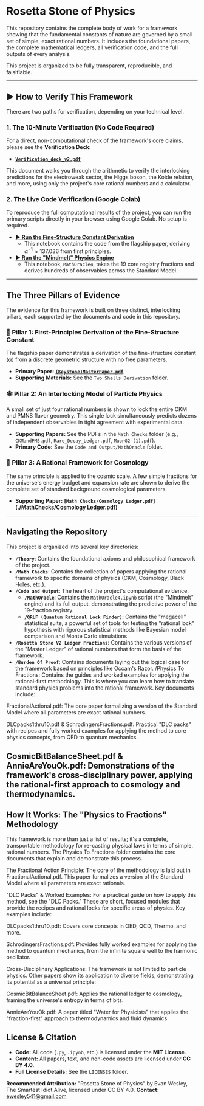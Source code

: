 # Rosetta Stone of Physics

This repository contains the complete body of work for a framework showing that the fundamental constants of nature are governed by a small set of simple, exact rational numbers. It includes the foundational papers, the complete mathematical ledgers, all verification code, and the full outputs of every analysis.

This project is organized to be fully transparent, reproducible, and falsifiable.

---

## ▶️ How to Verify This Framework

There are two paths for verification, depending on your technical level.

### 1. The 10-Minute Verification (No Code Required)

For a direct, non-computational check of the framework's core claims, please see the **Verification Deck**:

* **[`Verification_deck_v2.pdf`](./Verification_deck_v2.pdf)**

This document walks you through the arithmetic to verify the interlocking predictions for the electroweak sector, the Higgs boson, the Koide relation, and more, using only the project's core rational numbers and a calculator.

### 2. The Live Code Verification (Google Colab)

To reproduce the full computational results of the project, you can run the primary scripts directly in your browser using Google Colab. No setup is required.

* **[► Run the Fine-Structure Constant Derivation](https://colab.research.google.com/drive/1ttEMfSITXa3DaZHnH5SMFIRUX12BVaxC?usp=sharing)**
    * This notebook contains the code from the flagship paper, deriving $\alpha^{-1} \approx 137.036$ from first principles.
* **[► Run the "Mindmelt" Physics Engine](https://colab.research.google.com/drive/1MZtXHujuPUlDSmSMu2gR54b-s9N44UoZ?usp=sharing)**
    * This notebook, `MathOracle4`, takes the 19 core registry fractions and derives hundreds of observables across the Standard Model.

---

## The Three Pillars of Evidence

The evidence for this framework is built on three distinct, interlocking pillars, each supported by the documents and code in this repository.

### 💎 Pillar 1: First-Principles Derivation of the Fine-Structure Constant

The flagship paper demonstrates a derivation of the fine-structure constant ($\alpha$) from a discrete geometric structure with no free parameters.

* **Primary Paper:** **[`(Keystone)MasterPaper.pdf`](./(Keystone)MasterPaper.pdf)**
* **Supporting Materials:** See the `Two Shells Derivation` folder.

### 🕸️ Pillar 2: An Interlocking Model of Particle Physics

A small set of just four rational numbers is shown to lock the entire CKM and PMNS flavor geometry. This single lock simultaneously predicts dozens of independent observables in tight agreement with experimental data.

* **Supporting Papers:** See the PDFs in the `Math Checks` folder (e.g., `CKMandPMS.pdf`, `Rare_Decay_Ledger.pdf`, `MuonG2 (1).pdf`).
* **Primary Code:** See the `Code and Output/MathOracle` folder.

### 🌌 Pillar 3: A Rational Framework for Cosmology

The same principle is applied to the cosmic scale. A few simple fractions for the universe's energy budget and expansion rate are shown to derive the complete set of standard background cosmological parameters.

* **Supporting Paper:** **[`Math Checks/Cosmology Ledger.pdf`](./MathChecks/Cosmology Ledger.pdf)**

---

## Navigating the Repository

This project is organized into several key directories:

* **`/Theory`**: Contains the foundational axioms and philosophical framework of the project.
* **`/Math Checks`**: Contains the collection of papers applying the rational framework to specific domains of physics (CKM, Cosmology, Black Holes, etc.).
* **`/Code and Output`**: The heart of the project's computational evidence.
    * **`/MathOracle`**: Contains the `MathOracle4.ipynb` script (the "Mindmelt" engine) and its full output, demonstrating the predictive power of the 19-fraction registry.
    * **`/QRLF (Quantum Rational Lock Finder)`**: Contains the "megacell" statistical suite, a powerful set of tools for testing the "rational lock" hypothesis with rigorous statistical methods like Bayesian model comparison and Monte Carlo simulations.
* **`/Rosetta Stone V2 Ledger Fractions`**: Contains the various versions of the "Master Ledger" of rational numbers that form the basis of the framework.
* **`/Burden Of Proof`**: Contains documents laying out the logical case for the framework based on principles like Occam's Razor.
/Physics To Fractions: Contains the guides and worked examples for applying the rational-first methodology. This is where you can learn how to translate standard physics problems into the rational framework. Key documents include:

FractionalActional.pdf: The core paper formalizing a version of the Standard Model where all parameters are exact rational numbers.

DLCpacks1thru10.pdf & SchrodingersFractions.pdf: Practical "DLC packs" with recipes and fully worked examples for applying the method to core physics concepts, from QED to quantum mechanics.

CosmicBitBalanceSheet.pdf & AnnieAreYouOk.pdf: Demonstrations of the framework's cross-disciplinary power, applying the rational-first approach to cosmology and thermodynamics.
---
## How It Works: The "Physics to Fractions" Methodology
This framework is more than just a list of results; it's a complete, transportable methodology for re-casting physical laws in terms of simple, rational numbers. The Physics To Fractions folder contains the core documents that explain and demonstrate this process.

The Fractional Action Principle: The core of the methodology is laid out in FractionalActional.pdf. This paper formalizes a version of the Standard Model where all parameters are exact rationals.

"DLC Packs" & Worked Examples: For a practical guide on how to apply this method, see the "DLC Packs." These are short, focused modules that provide the recipes and rational locks for specific areas of physics. Key examples include:

DLCpacks1thru10.pdf: Covers core concepts in QED, QCD, Thermo, and more.

SchrodingersFractions.pdf: Provides fully worked examples for applying the method to quantum mechanics, from the infinite square well to the harmonic oscillator.

Cross-Disciplinary Applications: The framework is not limited to particle physics. Other papers show its application to diverse fields, demonstrating its potential as a universal principle:

CosmicBitBalanceSheet.pdf: Applies the rational ledger to cosmology, framing the universe's entropy in terms of bits.

AnnieAreYouOk.pdf: A paper titled "Water for Physicists" that applies the "fraction-first" approach to thermodynamics and fluid dynamics.

## License & Citation

* **Code:** All code (`.py`, `.ipynb`, etc.) is licensed under the **MIT License**.
* **Content:** All papers, text, and non-code assets are licensed under **CC BY 4.0**.
* **Full License Details:** See the `LICENSES` folder.

**Recommended Attribution:** "Rosetta Stone of Physics" by Evan Wesley, The Smartest Idiot Alive, licensed under CC BY 4.0.
**Contact:** ewesley541@gmail.com
